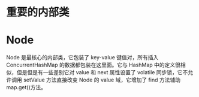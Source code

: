 # 重要的内部类

# Node

Node 是最核心的内部类，它包装了 key-value 键值对，所有插入 ConcurrentHashMap 的数据都包装在这里面。它与 HashMap 中的定义很相似，但是但是有一些差别它对 value 和 next 属性设置了 volatile 同步锁，它不允许调用 setValue 方法直接改变 Node 的 value 域，它增加了 find 方法辅助 map.get()方法。

